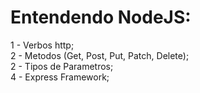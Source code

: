 # Entendendo NodeJS:

1 - Verbos http; </br>
2 - Metodos (Get, Post, Put, Patch, Delete);</br>
2 - Tipos de Parametros;</br>
4 - Express Framework;</br>
